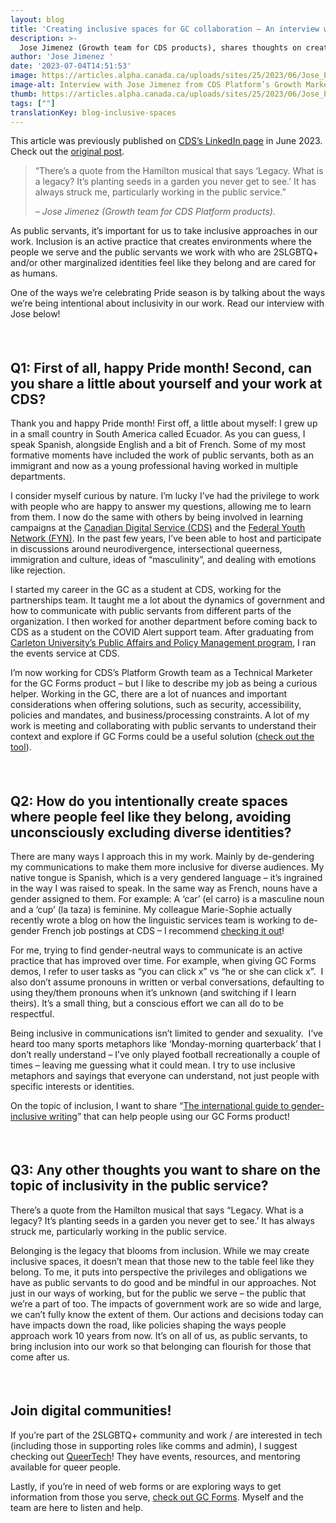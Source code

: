 ```yaml
---
layout: blog
title: 'Creating inclusive spaces for GC collaboration – An interview with Jose Jimenez'
description: >-
  Jose Jimenez (Growth team for CDS products), shares thoughts on creating inclusive spaces for GC collaboration.
author: 'Jose Jimenez '
date: '2023-07-04T14:51:53'
image: https://articles.alpha.canada.ca/uploads/sites/25/2023/06/Jose_PBS_Acticle_FIP_Blog_Post_EN-scaled.jpg
image-alt: Interview with Jose Jimenez from CDS Platform’s Growth Marketing team.
thumb: https://articles.alpha.canada.ca/uploads/sites/25/2023/06/Jose_PBS_Acticle_FIP_Blog_Post_EN-scaled.jpg
tags: [""]
translationKey: blog-inclusive-spaces
---
```


<p>This article was previously published on <a href="https://www.linkedin.com/feed/update/urn:li:activity:7079116757486981120" target="_blank" rel="noreferrer noopener">CDS’s LinkedIn page</a> in June 2023. Check out the <a href="https://www.linkedin.com/feed/update/urn:li:activity:7079116757486981120" target="_blank" rel="noreferrer noopener">original post</a>.</p>



<blockquote class="wp-block-quote is-layout-flow wp-block-quote-is-layout-flow">
<p>“There&#8217;s a quote from the Hamilton musical that says ‘Legacy. What is a legacy? It&#8217;s planting seeds in a garden you never get to see.’ It has always struck me, particularly working in the public service.”</p>
<cite>– Jose Jimenez (Growth team for CDS Platform products).</cite></blockquote>



<p>As public servants, it’s important for us to take inclusive approaches in our work. Inclusion is an active practice that creates environments where the people we serve and the public servants we work with who are 2SLGBTQ+ and/or other marginalized identities feel like they belong and are cared for as humans.</p>



<p>One of the ways we’re celebrating Pride season is by talking about the ways we’re being intentional about inclusivity in our work. Read our interview with Jose below!</p>



<div style="height:22px" aria-hidden="true" class="wp-block-spacer"></div>



<h2 class="wp-block-heading" id="h-q1-first-of-all-happy-pride-month-second-can-you-share-a-little-about-yourself-and-your-work-at-cds"><strong>Q1: First of all, happy Pride month! Second, can you share a little about yourself and your work at CDS?</strong></h2>



<p>Thank you and happy Pride month! First off, a little about myself: I grew up in a small country in South America called Ecuador. As you can guess, I speak Spanish, alongside English and a bit of French. Some of my most formative moments have included the work of public servants, both as an immigrant and now as a young professional having worked in multiple departments.&nbsp;</p>



<p>I consider myself curious by nature. I’m lucky I’ve had the privilege to work with people who are happy to answer my questions, allowing me to learn from them. I now do the same with others by being involved in learning campaigns at the <a href="https://digital.canada.ca/?utm_source=pride_jose_blog&amp;utm_medium=pride_jose_blog&amp;utm_campaign=cds_homepage_en" target="_blank" rel="noreferrer noopener">Canadian Digital Service (CDS)</a> and the <a href="https://digital.canada.ca/?utm_source=pride_jose_blog&amp;utm_medium=pride_jose_blog&amp;utm_campaign=cds_homepage_en" target="_blank" rel="noreferrer noopener">Federal Youth Network (FYN)</a>. In the past few years, I’ve been able to host and participate in discussions around neurodivergence, intersectional queerness, immigration and culture, ideas of “masculinity”, and dealing with emotions like rejection.&nbsp;</p>



<p>I started my career in the GC as a student at CDS, working for the partnerships team. It taught me a lot about the dynamics of government and how to communicate with public servants from different parts of the organization. I then worked for another department before coming back to CDS as a student on the COVID Alert support team. After graduating from <a href="https://carleton.ca/bpapm/" target="_blank" rel="noreferrer noopener">Carleton University’s Public Affairs and Policy Management program</a>, I ran the events service at CDS.&nbsp;</p>



<p>I’m now working for CDS’s Platform Growth team as a Technical Marketer for the GC Forms product – but I like to describe my job as being a curious helper. Working in the GC, there are a lot of nuances and important considerations when offering solutions, such as security, accessibility, policies and mandates, and business/processing constraints. A lot of my work is meeting and collaborating with public servants to understand their context and explore if GC Forms could be a useful solution (<a href="https://articles.alpha.canada.ca/forms-formulaires/?utm_source=EN_June2023_JoseLinkedInPost&amp;utm_medium=LinkedIn+Article&amp;utm_id=LinkedIn_pridepost_Jose" target="_blank" rel="noreferrer noopener">check out the tool</a>).</p>



<div style="height:22px" aria-hidden="true" class="wp-block-spacer"></div>



<h2 class="wp-block-heading" id="h-q2-how-do-you-intentionally-create-spaces-where-people-feel-like-they-belong-avoiding-unconsciously-excluding-diverse-identities"><strong>Q2: How do you intentionally create spaces where people feel like they belong, avoiding unconsciously excluding diverse identities?</strong></h2>



<p>There are many ways I approach this in my work. Mainly by de-gendering my communications to make them more inclusive for diverse audiences. My native tongue is Spanish, which is a very gendered language – it’s ingrained in the way I was raised to speak. In the same way as French, nouns have a gender assigned to them. For example: A ‘car’ (el carro) is a masculine noun and a ‘cup’ (la taza) is feminine. My colleague Marie-Sophie actually recently wrote a blog on how the linguistic services team is working to de-gender French job postings at CDS – I recommend <a href="https://digital.canada.ca/2023/03/20/writing-without-excluding-inclusivity-in-the-french-language/?utm_source=pride_jose_blog&amp;utm_medium=pride_jose_blog&amp;utm_campaign=blog_redaction_epicene_en" target="_blank" rel="noreferrer noopener">checking it out</a>!</p>



<p>For me, trying to find gender-neutral ways to communicate is an active practice that has improved over time. For example, when giving GC Forms demos, I refer to user tasks as “you can click x” vs “he or she can click x”.&nbsp; I also don’t assume pronouns in written or verbal conversations, defaulting to using they/them pronouns when it’s unknown (and switching if I learn theirs). It’s a small thing, but a conscious effort we can all do to be respectful.</p>



<p>Being inclusive in communications isn’t limited to gender and sexuality.&nbsp; I’ve heard too many sports metaphors like ‘Monday-morning quarterback’ that I don’t really understand – I’ve only played football recreationally a couple of times – leaving me guessing what it could mean. I try to use inclusive metaphors and sayings that everyone can understand, not just people with specific interests or identities.</p>



<p>On the topic of inclusion, I want to share “<a href="https://uxcontent.com/the-international-guide-to-gender-inclusive-writing/#elementor-toc__heading-anchor-2" target="_blank" rel="noreferrer noopener">The international guide to gender-inclusive writing</a>” that can help people using our GC Forms product!</p>



<div style="height:22px" aria-hidden="true" class="wp-block-spacer"></div>



<h2 class="wp-block-heading" id="h-q3-any-other-thoughts-you-want-to-share-on-the-topic-of-inclusivity-in-the-public-service"><strong>Q3: Any other thoughts you want to share on the topic of inclusivity in the public service?</strong></h2>



<p>There&#8217;s a quote from the Hamilton musical that says “Legacy. What is a legacy? It&#8217;s planting seeds in a garden you never get to see.’ It has always struck me, particularly working in the public service.&nbsp;</p>



<p>Belonging is the legacy that blooms from inclusion. While we may create inclusive spaces, it doesn’t mean that those new to the table feel like they belong. To me, it puts into perspective the privileges and obligations we have as public servants to do good and be mindful in our approaches. Not just in our ways of working, but for the public we serve – the public that we’re a part of too. The impacts of government work are so wide and large, we can’t fully know the extent of them. Our actions and decisions today can have impacts down the road, like policies shaping the ways people approach work 10 years from now. It’s on all of us, as public servants, to bring inclusion into our work so that belonging can flourish for those that come after us.</p>



<div style="height:22px" aria-hidden="true" class="wp-block-spacer"></div>



<h2 class="wp-block-heading" id="h-join-digital-communities"><strong>Join digital communities!</strong></h2>



<p>If you’re part of the 2SLGBTQ+ community and work / are interested in tech (including those in supporting roles like comms and admin), I suggest checking out <a href="https://queertech.org/page/about" target="_blank" rel="noreferrer noopener">QueerTech</a>! They have events, resources, and mentoring available for queer people.</p>



<p>Lastly, if you’re in need of web forms or are exploring ways to get information from those you serve, <a href="https://articles.alpha.canada.ca/forms-formulaires/?utm_source=EN_June2023_JoseLinkedInPost&amp;utm_medium=LinkedIn+Article&amp;utm_id=LinkedIn_pridepost_Jose" target="_blank" rel="noreferrer noopener">check out GC Forms</a>. Myself and the team are here to listen and help.</p>

